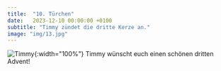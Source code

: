 ```yaml
---
title:  "10. Türchen"
date:   2023-12-10 00:00:00 +0100
subtitle: "Timmy zündet die dritte Kerze an."
image: "img/13.jpg"
---
```


![Timmy](../img/13.jpg){:width="100%"}
Timmy wünscht euch einen schönen dritten Advent!